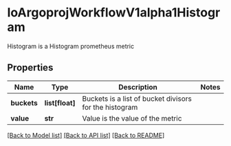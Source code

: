 # IoArgoprojWorkflowV1alpha1Histogram

Histogram is a Histogram prometheus metric
## Properties
Name | Type | Description | Notes
------------ | ------------- | ------------- | -------------
**buckets** | **list[float]** | Buckets is a list of bucket divisors for the histogram | 
**value** | **str** | Value is the value of the metric | 

[[Back to Model list]](../README.md#documentation-for-models) [[Back to API list]](../README.md#documentation-for-api-endpoints) [[Back to README]](../README.md)


